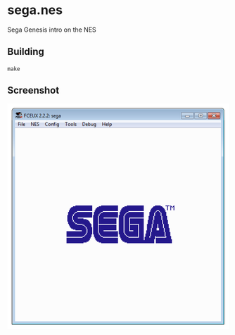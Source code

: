 # sega.nes

Sega Genesis intro on the NES

## Building

```
make
```

## Screenshot

![Sega](screenshot.png)

